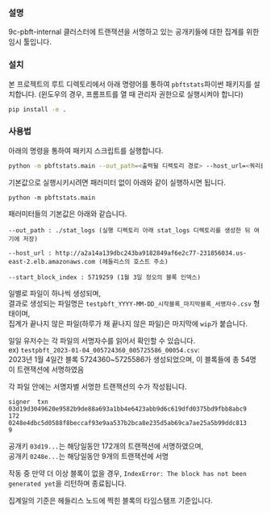 ### 설명

9c-pbft-internal 클러스터에 트랜잭션을 서명하고 있는 공개키들에 대한 집계를 위한 임시 툴입니다.

### 설치

본 프로젝트의 루트 디렉토리에서 아래 명령어를 통하여 `pbftstats`파이썬 패키지를 설치합니다.
(윈도우의 경우, 프롬프트를 열 때 관리자 권한으로 실행시켜야 합니다)
```bash
pip install -e .
```

### 사용법

아래의 명령을 통하여 패키지 스크립트를 실행합니다.
```bash
python -m pbftstats.main --out_path=<출력될 디렉토리 경로> --host_url=<쿼리를 보낼 대상 노드의 주소> --start_block_index=<집계를 시작할 블록 인덱스>
```

기본값으로 실행시키시려면 패러미터 없이 아래와 같이 실행하시면 됩니다.
```
python -m pbftstats.main
```

패러미터들의 기본값은 아래와 같습니다.
```
--out_path : ./stat_logs (실행 디렉토리 아래 stat_logs 디렉토리를 생성한 뒤 여기에 저장)
```
```
--host_url : http://a2a14a139dbc243ba9182849af6e2c77-231856034.us-east-2.elb.amazonaws.com (헤들리스의 호스트 주소)
```
```
--start_block_index : 5719259 (1월 3일 정오의 블록 인덱스)
```

일별로 파일이 하나씩 생성되며,  
결과로 생성되는 파일명은 `testpbft_YYYY-MM-DD_시작블록_마지막블록_서명자수.csv` 형태이며,  
집계가 끝나지 않은 파일(하루가 채 끝나지 않은 파일)은 마지막에 `wip`가 붙습니다.  

일일 유저수는 각 파일의 서명자수를 읽어서 확인할 수 있습니다.  
ex) `testpbft_2023-01-04_005724360_005725586_00054.csv`:  
2023년 1월 4일간 블록 5724360~5725586가 생성되었으며, 이 블록들에 총 54명이 트랜잭션에 서명하였음  

각 파일 안에는 서명자별 서명한 트랜잭션의 수가 작성됩니다.
```csv
signer  txn
03d19d3049620e9582b9de88a693a1bb4e6423abb9d6c619dfd0375bd9fbb8abc9      172
0248e4dbc5d0588f8beccaf93e9aa537b2bca8e235d5ab69ca7ae25a5b99ddc813      9
```
공개키 `03d19...`는 해당일동안 172개의 트랜잭션에 서명하였으며,  
공개키 `0248e...`는 해당일동안 9개의 트랜잭션에 서명  

작동 중 만약 더 이상 블록이 없을 경우, `IndexError: The block has not been generated yet`을 리턴하며 종료됩니다.  

집계일의 기준은 헤들리스 노드에 찍힌 블록의 타임스탬프 기준입니다.
